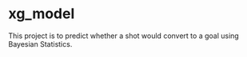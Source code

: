 # xg_model
This project is to predict whether a shot would convert to a goal using Bayesian Statistics. 
